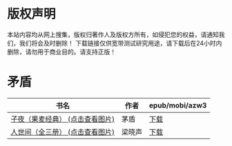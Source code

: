 # 版权声明

本站内容均从网上搜集，版权归著作人及版权方所有，如侵犯您的权益，请通知我们，我们将会及时删除！ 下载链接仅供宽带测试研究用途，请下载后在24小时内删除，请勿用于商业目的。请支持正版！

# 矛盾

| 书名 | 作者 | epub/mobi/azw3 |
| --- | --- | --- |
| [子夜（果麦经典） (点击查看图片)](https://www.dushupai.com/attachment/2024/06/10/3612f1a0af090a23.jpg) | 茅盾 | [下载](https://url89.ctfile.com/f/31084289-1357000102-ac0b0d?p=8866) |
| [人世间（全三册） (点击查看图片)](https://www.dushupai.com/attachment/2024/06/07/277febc2e24c4d1b.jpg) | 梁晓声 | [下载](https://url89.ctfile.com/f/31084289-1357038496-ed84a7?p=8866) |
